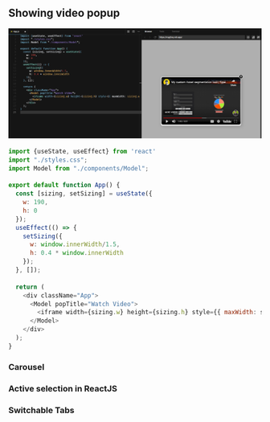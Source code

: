 ## Showing video popup
![Demo](./assets/popup-model.png)

```js
import {useState, useEffect} from 'react'
import "./styles.css";
import Model from "./components/Model";

export default function App() {
  const [sizing, setSizing] = useState({
    w: 190,
    h: 0
  });
  useEffect(() => {
    setSizing({
      w: window.innerWidth/1.5,
      h: 0.4 * window.innerWidth
    });
  }, []);

  return (
    <div className="App">
      <Model popTitle="Watch Video">
        <iframe width={sizing.w} height={sizing.h} style={{ maxWidth: sizing.w }} src="https://www.youtube.com/embed/k2NaUpW4Xdc" title="Create Tabs with React !" frameborder="0" allow="accelerometer; autoplay; clipboard-write; encrypted-media; gyroscope; picture-in-picture; web-share" allowfullscreen></iframe>
      </Model>
    </div>
  );
}
```

### Carousel
### Active selection in ReactJS
### Switchable Tabs